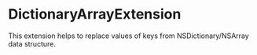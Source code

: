 # DictionaryArrayExtension


This extension helps to replace values of keys from NSDictionary/NSArray data structure.
